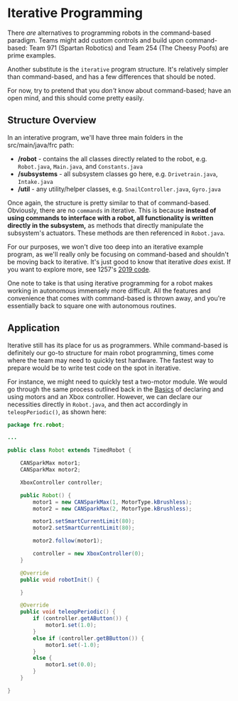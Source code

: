 # Iterative Programming

There *are* alternatives to programming robots in the command-based paradigm. Teams might add custom controls and build upon command-based: Team 971 (Spartan Robotics) and Team 254 (The Cheesy Poofs) are prime examples. 

Another substitute is the `iterative` program structure. It's relatively simpler than command-based, and has a few differences that should be noted. 

For now, try to pretend that you *don't* know about command-based; have an open mind, and this should come pretty easily.

## Structure Overview

In an interative program, we'll have three main folders in the src/main/java/frc path:

- **/robot** - contains the all classes directly related to the robot, e.g. `Robot.java`, `Main.java`, and `Constants.java`
- **/subsystems** - all subsystem classes go here, e.g. `Drivetrain.java`, `Intake.java`
- **/util** - any utility/helper classes, e.g. `SnailController.java`, `Gyro.java`

Once again, the structure is pretty similar to that of command-based. Obviously, there are no `commands` in iterative. This is because **instead of using commands to interface with a robot, all functionality is written directly in the subsystem,** as methods that directly manipulate the subsystem's actuators. These methods are then referenced in `Robot.java`.

For our purposes, we won't dive too deep into an iterative example program, as we'll really only be focusing on command-based and shouldn't be moving back to iterative. It's just good to know that iterative *does* exist. If you want to explore more, see 1257's [2019 code](https://github.com/FRC1257/2019-Robot).

One note to take is that using iterative programming for a robot makes working in autonomous immensely more difficult. All the features and convenience that comes with command-based is thrown away, and you're essentially back to square one with autonomous routines. 

## Application

Iterative still has its place for us as programmers. While command-based is definitely our go-to structure for main robot programming, times come where the team may need to quickly test hardware. The fastest way to prepare would be to write test code on the spot in iterative. 

For instance, we might need to quickly test a two-motor module. We would go through the same process outlined back in the [Basics](https://github.com/FRC1257/robotics-training/tree/master/frc/1.%20Basics) of declaring and using motors and an Xbox controller. However, we can declare our necessities directly in `Robot.java`, and then act accordingly in `teleopPeriodic()`, as shown here:

```java
package frc.robot;

... 

public class Robot extends TimedRobot {

    CANSparkMax motor1;
    CANSparkMax motor2;

    XboxController controller;

    public Robot() {
        motor1 = new CANSparkMax(1, MotorType.kBrushless);
        motor2 = new CANSparkMax(2, MotorType.kBrushless);

        motor1.setSmartCurrentLimit(80);
        motor2.setSmartCurrentLimit(80);

        motor2.follow(motor1);

        controller = new XboxController(0);
    }

    @Override
    public void robotInit() {

    }

    @Override 
    public void teleopPeriodic() {
        if (controller.getAButton()) {
            motor1.set(1.0);
        } 
        else if (controller.getBButton()) {
            motor1.set(-1.0);
        } 
        else {
            motor1.set(0.0);
        }
    }

}
```
